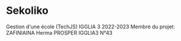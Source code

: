 # Sekoliko
Gestion d'une école (TechJS)
IGGLIA 3 2022-2023
            Membre du projet:
            ZAFINIAINA Herma PROSPER IGGLIA3 N°43
